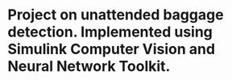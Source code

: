 # Project on unattended baggage detection. Implemented using Simulink Computer Vision and Neural Network Toolkit.
